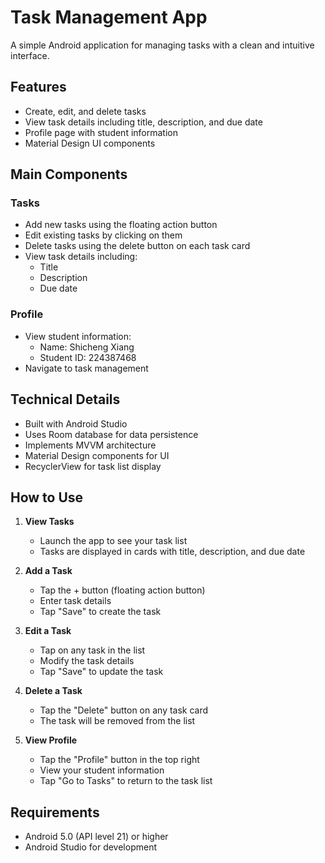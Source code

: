 # Task Management App

A simple Android application for managing tasks with a clean and intuitive interface.

## Features

- Create, edit, and delete tasks
- View task details including title, description, and due date
- Profile page with student information
- Material Design UI components

## Main Components

### Tasks
- Add new tasks using the floating action button
- Edit existing tasks by clicking on them
- Delete tasks using the delete button on each task card
- View task details including:
  - Title
  - Description
  - Due date

### Profile
- View student information:
  - Name: Shicheng Xiang
  - Student ID: 224387468
- Navigate to task management

## Technical Details

- Built with Android Studio
- Uses Room database for data persistence
- Implements MVVM architecture
- Material Design components for UI
- RecyclerView for task list display

## How to Use

1. **View Tasks**
   - Launch the app to see your task list
   - Tasks are displayed in cards with title, description, and due date

2. **Add a Task**
   - Tap the + button (floating action button)
   - Enter task details
   - Tap "Save" to create the task

3. **Edit a Task**
   - Tap on any task in the list
   - Modify the task details
   - Tap "Save" to update the task

4. **Delete a Task**
   - Tap the "Delete" button on any task card
   - The task will be removed from the list

5. **View Profile**
   - Tap the "Profile" button in the top right
   - View your student information
   - Tap "Go to Tasks" to return to the task list

## Requirements

- Android 5.0 (API level 21) or higher
- Android Studio for development 